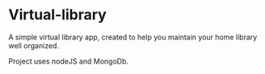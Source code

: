 # Virtual-library
A simple virtual library app, created to help you maintain your home library well organized.

Project uses nodeJS and MongoDb.
